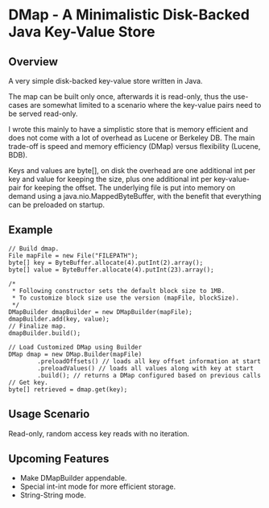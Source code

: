 # DMap - A Minimalistic Disk-Backed Java Key-Value Store

## Overview
A very simple disk-backed key-value store written in Java. 

The map can be built only once, afterwards it is read-only, thus the use-cases 
are somewhat limited to a scenario where the key-value pairs need to be served
read-only.

I wrote this mainly to have a simplistic store that is memory efficient and
does not come with a lot of overhead as Lucene or Berkeley DB. The main 
trade-off is speed and memory efficiency (DMap) versus flexibility 
(Lucene, BDB).

Keys and values are byte[], on disk the overhead are one additional int per 
key and value for keeping the size, plus one additional int per key-value-pair
for keeping the offset. The underlying file is put into memory on demand using
a java.nio.MappedByteBuffer, with the benefit that everything can be preloaded
on startup.

## Example
```
// Build dmap.
File mapFile = new File("FILEPATH");
byte[] key = ByteBuffer.allocate(4).putInt(2).array();
byte[] value = ByteBuffer.allocate(4).putInt(23).array();

/*
 * Following constructor sets the default block size to 1MB.
 * To customize block size use the version (mapFile, blockSize).
 */
DMapBuilder dmapBuilder = new DMapBuilder(mapFile);
dmapBuilder.add(key, value);
// Finalize map.
dmapBuilder.build();

// Load Customized DMap using Builder
DMap dmap = new DMap.Builder(mapFile)
		.preloadOffsets() // loads all key offset information at start
		.preloadValues() // loads all values along with key at start
		.build(); // returns a DMap configured based on previous calls
// Get key.
byte[] retrieved = dmap.get(key); 
```

## Usage Scenario

Read-only, random access key reads with no iteration.

## Upcoming Features

 * Make DMapBuilder appendable.
 * Special int-int mode for more efficient storage.
 * String-String mode.
